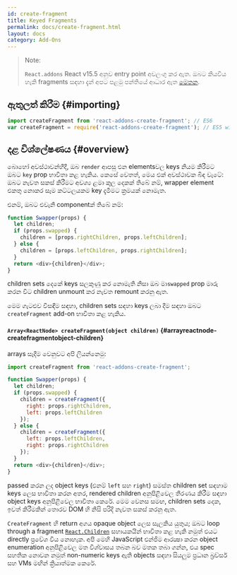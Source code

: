 ```yaml
---
id: create-fragment
title: Keyed Fragments
permalink: docs/create-fragment.html
layout: docs
category: Add-Ons
---
```


> Note:
>
> `React.addons` React v15.5 අනුව entry point අවලංගු කර ඇත. ඔබට කියවිය හැකි fragments සඳහා දැන් අපට පළමු පන්තියේ ආධාර ඇත [මෙතන](/docs/fragments.html).


## ඇතුලත් කිරීම {#importing}

```javascript
import createFragment from 'react-addons-create-fragment'; // ES6
var createFragment = require('react-addons-create-fragment'); // ES5 with npm
```

## දළ විශ්ලේෂණය {#overview}

බොහෝ අවස්ථාවන්හීදී, ඔබ `render` ආපසු එන elementsවල keys නියම කිරීමට ඔබට `key` prop භාවිතා කළ හැකිය. කෙසේ වෙතත්, මෙය එක් අවස්ථාවක බිඳ වැටේ: ඔබට නැවත සකස් කිරීමට අවශ්‍ය ළමා කුල දෙකක් තිබේ නම්, wrapper element එකතු නොකර සෑම කට්ටලයකම key දැමීමට ක්‍රමයක් නොමැත.


එනම්, ඔබට එවැනි componentක් තිබේ නම්:

```js
function Swapper(props) {
  let children;
  if (props.swapped) {
    children = [props.rightChildren, props.leftChildren];
  } else {
    children = [props.leftChildren, props.rightChildren];
  }
  return <div>{children}</div>;
}
```

children sets දෙකේ keys සලකුණු කර නොමැති නිසා ඔබ මා`swapped` prop මාරු කරන විට children unmount කර නැවත remount කරනු ඇත.

මෙම ගැටළුව විසඳීම සඳහා, children sets සඳහා keys ලබා දීම සඳහා ඔබට `createFragment` add-on භාවිතා කළ හැකිය.

#### `Array<ReactNode> createFragment(object children)` {#arrayreactnode-createfragmentobject-children}

arrays සෑදීම වෙනුවට අපි ලියන්නෙමු:

```javascript
import createFragment from 'react-addons-create-fragment';

function Swapper(props) {
  let children;
  if (props.swapped) {
    children = createFragment({
      right: props.rightChildren,
      left: props.leftChildren
    });
  } else {
    children = createFragment({
      left: props.leftChildren,
      right: props.rightChildren
    });
  }
  return <div>{children}</div>;
}
```

passed කරන ලද object keys (එනම් `left` සහ `right`) සමස්ත children set සඳහාම keys ලෙස භාවිතා කරන අතර, rendered children අනුපිළිවෙල තීරණය කිරීම සඳහා object keys අනුපිළිවෙල භාවිතා කෙරේ. මෙම වෙනස සමඟ, children sets දෙක, ඉවත් කිරීමකින් තොරව DOM හි නිසි පරිදි නැවත සකස් කරනු ඇත.

`CreateFragment` හි return අගය opaque object ලෙස සැලකිය යුතුය; ඔබට loop through a fragment [`React.Children`](/docs/react-api.html#react.children) සහායකයින් භාවිතා කළ හැකි නමුත් එයට directly ප්‍රවේශ විය නොහැක. අපි මෙහි JavaScript එන්ජිම ආරක්‍ෂා කරන object enumeration අනුපිළිවෙල මත විශ්වාසය තබන බව මතක තබා ගන්න, එය spec සහතික නොවන නමුත් non-numeric keys ඇති objects සඳහා සියලුම ප්‍රධාන බ්‍රව්සර් සහ VMs මඟින් ක්‍රියාත්මක කෙරේ.

